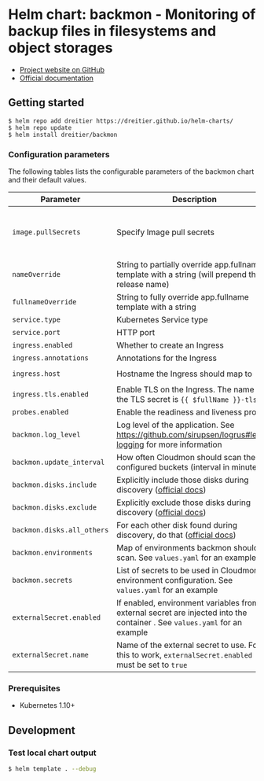 # Helm chart: backmon - Monitoring of backup files in filesystems and object storages

- [Project website on GitHub](https://github.com/dreitier/backmon)
- [Official documentation](https://dreitier.github.io/backmon-docs)

## Getting started

```console
$ helm repo add dreitier https://dreitier.github.io/helm-charts/
$ helm repo update
$ helm install dreitier/backmon
```

### Configuration parameters

The following tables lists the configurable parameters of the backmon chart and their default values.

| Parameter                  | Description                                                                                                                                             | Default                                                  |
|----------------------------|---------------------------------------------------------------------------------------------------------------------------------------------------------|----------------------------------------------------------|
| `image.pullSecrets`        | Specify Image pull secrets                                                                                                                              | `nil` (does not add image pull secrets to deployed pods) |
| `nameOverride`             | String to partially override app.fullname template with a string (will prepend the release name)                                                        | `nil`                                                    |
| `fullnameOverride`         | String to fully override app.fullname template with a string                                                                                            | `nil`                                                    |
| `service.type`             | Kubernetes Service type                                                                                                                                 | `ClusterIP`                                              |
| `service.port`             | HTTP port                                                                                                                                               | `80`                                                     | 
| `ingress.enabled`          | Whether to create an Ingress                                                                                                                            | `false`                                                  |
| `ingress.annotations`      | Annotations for the Ingress                                                                                                                             | `{}`                                                     |
| `ingress.host`             | Hostname the Ingress should map to                                                                                                                      | `chart-example.local`                                    |
| `ingress.tls.enabled`      | Enable TLS on the Ingress. The name of the TLS secret is `{{ $fullName }}-tls`                                                                          | `false`                                                  |
| `probes.enabled`           | Enable the readiness and liveness probes                                                                                                                | `false`                                                  |
| `backmon.log_level`        | Log level of the application. See https://github.com/sirupsen/logrus#level-logging for more information                                                 | `info`                                                   |
| `backmon.update_interval`  | How often Cloudmon should scan the configured buckets (interval in minutes)                                                                             | `60`                                                     |
| `backmon.disks.include`    | Explicitly include those disks during discovery ([official docs](https://dreitier.github.io/backmon-docs/reference/backmon-configuration/overview))     | `[]`                                                     |
| `backmon.disks.exclude`    | Explicitly exclude those disks during discovery ([official docs](https://dreitier.github.io/backmon-docs/reference/backmon-configuration/overview))     | `[]`                                                     |
| `backmon.disks.all_others` | For each other disk found during discovery, do that ([official docs](https://dreitier.github.io/backmon-docs/reference/backmon-configuration/overview)) | `include`                                                |
| `backmon.environments`     | Map of environments backmon should scan. See `values.yaml` for an example                                                                               | `{}`                                                     |
| `backmon.secrets`          | List of secrets to be used in Cloudmon environment configuration. See `values.yaml` for an example                                                      | `[]`                                                     |
| `externalSecret.enabled`   | If enabled, environment variables from an external secret are injected into the container . See `values.yaml` for an example                            | `false`                        |
| `externalSecret.name`      | Name of the external secret to use. For this to work, `externalSecret.enabled` must be set to `true`                                                    | `custom-secret`                        |

### Prerequisites

- Kubernetes 1.10+

## Development
### Test local chart output

```bash
$ helm template . --debug
```